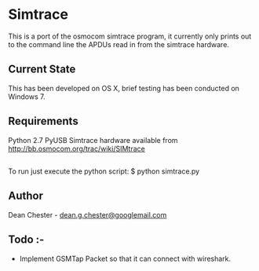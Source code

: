 # Simtrace
This is a port of the osmocom simtrace program, it currently only prints out to the command line the APDUs read in from the simtrace hardware. 

## Current State
This has been developed on OS X, brief testing has been conducted on Windows 7. 

## Requirements 
Python 2.7
PyUSB 
Simtrace hardware available from http://bb.osmocom.org/trac/wiki/SIMtrace

##
To run just execute the python script: 
    $ python simtrace.py


## Author
Dean Chester - dean.g.chester@googlemail.com


## Todo :- 
* Implement GSMTap Packet so that it can connect with wireshark.